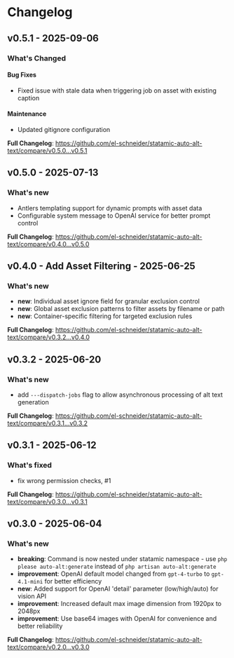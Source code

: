 # Changelog

## v0.5.1 - 2025-09-06

### What's Changed

#### Bug Fixes

- Fixed issue with stale data when triggering job on asset with existing caption

#### Maintenance

- Updated gitignore configuration

**Full Changelog**: https://github.com/el-schneider/statamic-auto-alt-text/compare/v0.5.0...v0.5.1

## v0.5.0 - 2025-07-13

### What's new

- Antlers templating support for dynamic prompts with asset data
- Configurable system message to OpenAI service for better prompt control

**Full Changelog**: https://github.com/el-schneider/statamic-auto-alt-text/compare/v0.4.0...v0.5.0

## v0.4.0 - Add Asset Filtering - 2025-06-25

### What's new

- **new**: Individual asset ignore field for granular exclusion control
- **new**: Global asset exclusion patterns to filter assets by filename or path
- **new**: Container-specific filtering for targeted exclusion rules

**Full Changelog**: https://github.com/el-schneider/statamic-auto-alt-text/compare/v0.3.2...v0.4.0

## v0.3.2 - 2025-06-20

### What's new

- add `---dispatch-jobs` flag to allow asynchronous processing of alt text generation

**Full Changelog**: https://github.com/el-schneider/statamic-auto-alt-text/compare/v0.3.1...v0.3.2

## v0.3.1 - 2025-06-12

### What's fixed

- fix wrong permission checks, #1

**Full Changelog**: https://github.com/el-schneider/statamic-auto-alt-text/compare/v0.3.0...v0.3.1

## v0.3.0 - 2025-06-04

### What's new

- **breaking**: Command is now nested under statamic namespace - use `php please auto-alt:generate` instead of `php artisan auto-alt:generate`
- **improvement**: OpenAI default model changed from `gpt-4-turbo` to `gpt-4.1-mini` for better efficiency
- **new**: Added support for OpenAI 'detail' parameter (low/high/auto) for vision API
- **improvement**: Increased default max image dimension from 1920px to 2048px
- **improvement**: Use base64 images with OpenAI for convenience and better reliability

**Full Changelog**: https://github.com/el-schneider/statamic-auto-alt-text/compare/v0.2.0...v0.3.0

